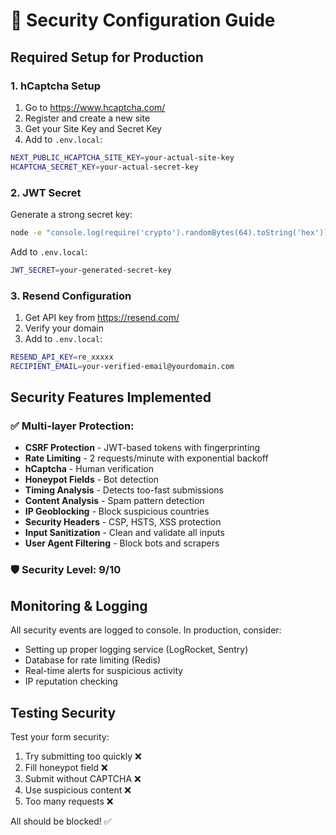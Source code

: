 # 🔐 Security Configuration Guide

## Required Setup for Production

### 1. hCaptcha Setup

1. Go to https://www.hcaptcha.com/
2. Register and create a new site
3. Get your Site Key and Secret Key
4. Add to `.env.local`:

```bash
NEXT_PUBLIC_HCAPTCHA_SITE_KEY=your-actual-site-key
HCAPTCHA_SECRET_KEY=your-actual-secret-key
```

### 2. JWT Secret

Generate a strong secret key:

```bash
node -e "console.log(require('crypto').randomBytes(64).toString('hex'))"
```

Add to `.env.local`:

```bash
JWT_SECRET=your-generated-secret-key
```

### 3. Resend Configuration

1. Get API key from https://resend.com/
2. Verify your domain
3. Add to `.env.local`:

```bash
RESEND_API_KEY=re_xxxxx
RECIPIENT_EMAIL=your-verified-email@yourdomain.com
```

## Security Features Implemented

### ✅ Multi-layer Protection:

- **CSRF Protection** - JWT-based tokens with fingerprinting
- **Rate Limiting** - 2 requests/minute with exponential backoff
- **hCaptcha** - Human verification
- **Honeypot Fields** - Bot detection
- **Timing Analysis** - Detects too-fast submissions
- **Content Analysis** - Spam pattern detection
- **IP Geoblocking** - Block suspicious countries
- **Security Headers** - CSP, HSTS, XSS protection
- **Input Sanitization** - Clean and validate all inputs
- **User Agent Filtering** - Block bots and scrapers

### 🛡️ Security Level: 9/10

## Monitoring & Logging

All security events are logged to console. In production, consider:

- Setting up proper logging service (LogRocket, Sentry)
- Database for rate limiting (Redis)
- Real-time alerts for suspicious activity
- IP reputation checking

## Testing Security

Test your form security:

1. Try submitting too quickly ❌
2. Fill honeypot field ❌
3. Submit without CAPTCHA ❌
4. Use suspicious content ❌
5. Too many requests ❌

All should be blocked! ✅
